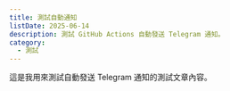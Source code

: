 ```yaml
---
title: 測試自動通知
listDate: 2025-06-14
description: 測試 GitHub Actions 自動發送 Telegram 通知。
category:
  - 測試
---
```

這是我用來測試自動發送 Telegram 通知的測試文章內容。
